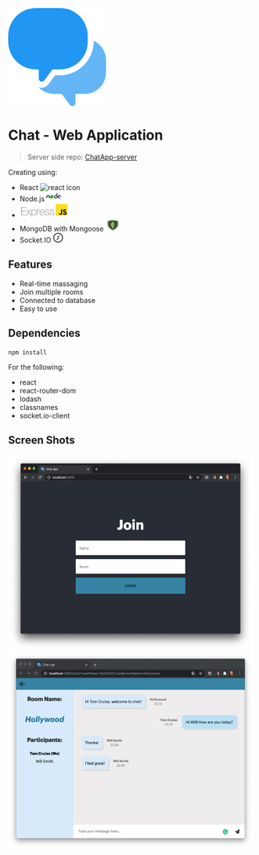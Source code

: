 <img src="/public/media/speech-bubble.png" alt="chat logo" width="200" height="200"/>

# Chat - Web Application

> Server side repo: [ChatApp-server](https://github.com/OdedNir/ChatApp-server) 

Creating using:

- React  <img src="/public/media/favicon-react.ico" alt="react icon" width="20" height="20"/>
- Node.js  <img src="/public/media/node-icon.png" alt="react icon" width="30" height="20"/>
- <img src="/public/media/express-js-cyberpanel.jpg" alt="express icon" width="100" height="30"/>
- MongoDB with Mongoose  <img src="/public/media/mongodb.png" alt="mongodb icon" width="30" height="25"/>
- Socket.IO  <img src="/public/media/socket-io.png" alt="socketio icon" width="20" height="20"/>

## Features

- Real-time massaging
- Join multiple rooms
- Connected to database
- Easy to use

## Dependencies

```shell 
npm install
```
For the following:
- react
- react-router-dom
- lodash
- classnames
- socket.io-client

## Screen Shots

<img src="/public/media/join-screen-shot.png" alt="join screen shot" width="500" height="400"/><img alt="in chat screen shot" src="/public/media/in-chat-screen-shot3.png" width="500" height="400"/>
